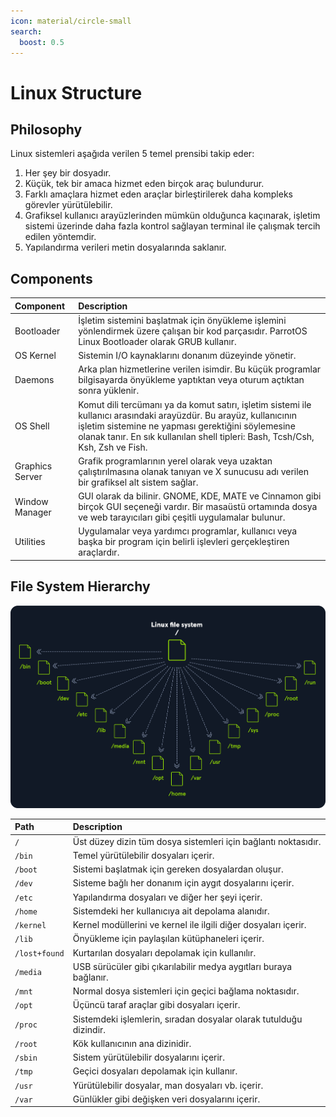 ```yaml
---
icon: material/circle-small
search:
  boost: 0.5
---
```


# Linux Structure

## Philosophy

Linux sistemleri aşağıda verilen 5 temel prensibi takip eder:

1. Her şey bir dosyadır.
2. Küçük, tek bir amaca hizmet eden birçok araç bulundurur.
3. Farklı amaçlara hizmet eden araçlar birleştirilerek daha kompleks görevler yürütülebilir.
4. Grafiksel kullanıcı arayüzlerinden mümkün olduğunca kaçınarak, işletim sistemi üzerinde daha fazla kontrol sağlayan terminal ile çalışmak tercih edilen yöntemdir.
5. Yapılandırma verileri metin dosyalarında saklanır.

## Components

| Component | Description |
|:---|:---|
| Bootloader | İşletim sistemini başlatmak için önyükleme işlemini yönlendirmek üzere çalışan bir kod parçasıdır. ParrotOS Linux Bootloader olarak GRUB kullanır. |
| OS Kernel | Sistemin I/O kaynaklarını donanım düzeyinde yönetir. |
| Daemons | Arka plan hizmetlerine verilen isimdir. Bu küçük programlar bilgisayarda önyükleme yaptıktan veya oturum açtıktan sonra yüklenir. |
| OS Shell | Komut dili tercümanı ya da komut satırı, işletim sistemi ile kullanıcı arasındaki arayüzdür. Bu arayüz, kullanıcının işletim sistemine ne yapması gerektiğini söylemesine olanak tanır. En sık kullanılan shell tipleri: Bash, Tcsh/Csh, Ksh, Zsh ve Fish. |
| Graphics Server | Grafik programlarının yerel olarak veya uzaktan çalıştırılmasına olanak tanıyan ve X sunucusu adı verilen bir grafiksel alt sistem sağlar. |
| Window Manager | GUI olarak da bilinir. GNOME, KDE, MATE ve Cinnamon gibi birçok GUI seçeneği vardır. Bir masaüstü ortamında dosya ve web tarayıcıları gibi çeşitli uygulamalar bulunur. |
| Utilities | Uygulamalar veya yardımcı programlar, kullanıcı veya başka bir program için belirli işlevleri gerçekleştiren araçlardır. |

## File System Hierarchy

![](../assets/images/new-filesystem.png)

| Path | Description |
|:---|:---|
| `/` | Üst düzey dizin tüm dosya sistemleri için bağlantı noktasıdır. |
| `/bin` | Temel yürütülebilir dosyaları içerir. |
| `/boot` | Sistemi başlatmak için gereken dosyalardan oluşur. |
| `/dev` | Sisteme bağlı her donanım için aygıt dosyalarını içerir. |
| `/etc` | Yapılandırma dosyaları ve diğer her şeyi içerir. |
| `/home` | Sistemdeki her kullanıcıya ait depolama alanıdır. |
| `/kernel` | Kernel modüllerini ve kernel ile ilgili diğer dosyaları içerir. |
| `/lib` | Önyükleme için paylaşılan kütüphaneleri içerir. |
| `/lost+found` | Kurtarılan dosyaları depolamak için kullanılır. |
| `/media` | USB sürücüler gibi çıkarılabilir medya aygıtları buraya bağlanır. |
| `/mnt` | Normal dosya sistemleri için geçici bağlama noktasıdır. |
| `/opt` | Üçüncü taraf araçlar gibi dosyaları içerir. |
| `/proc` | Sistemdeki işlemlerin, sıradan dosyalar olarak tutulduğu dizindir. |
| `/root` | Kök kullanıcının ana dizinidir. |
| `/sbin` | Sistem yürütülebilir dosyalarını içerir. |
| `/tmp` | Geçici dosyaları depolamak için kullanır. |
| `/usr` | Yürütülebilir dosyalar, man dosyaları vb. içerir. |
| `/var` | Günlükler gibi değişken veri dosyalarını içerir. |
